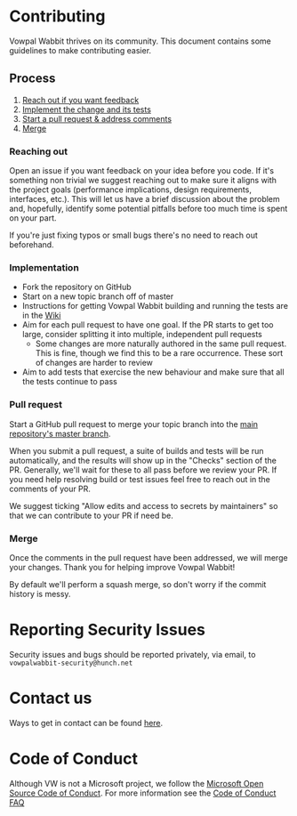 # Contributing

Vowpal Wabbit thrives on its community. This document contains some guidelines
to make contributing easier.

## Process

1. [Reach out if you want feedback](#reaching-out)
1. [Implement the change and its tests](#implementation)
1. [Start a pull request & address comments](#pull-request)
1. [Merge](#merge)

### Reaching out

Open an issue if you want feedback on your idea before you code. If it's
something non trivial we suggest reaching out to make sure it aligns with the
project goals (performance implications, design requirements, interfaces, etc.).
This will let us have a brief discussion about the problem and, hopefully,
identify some potential pitfalls before too much time is spent on your part.

If you're just fixing typos or small bugs there's no need to reach out
beforehand.

### Implementation

* Fork the repository on GitHub
* Start on a new topic branch off of master
* Instructions for getting Vowpal Wabbit building and running the tests are in the
  [Wiki](https://github.com/VowpalWabbit/vowpal_wabbit/wiki)
* Aim for each pull request to have one goal. If the PR starts to get too large,
  consider splitting it into multiple, independent pull requests
    * Some changes are more naturally authored in the same pull request. This is
      fine, though we find this to be a rare occurrence. These sort of changes
      are harder to review
* Aim to add tests that exercise the new behaviour and make sure that all the
  tests continue to pass

### Pull request

Start a GitHub pull request to merge your topic branch into the [main repository's master branch](https://github.com/VowpalWabbit/vowpal_wabbit/tree/master).

When you submit a pull request, a suite of builds and tests will be run
automatically, and the results will show up in the "Checks" section of the PR.
Generally, we'll wait for these to all pass before we review your PR. If you
need help resolving build or test issues feel free to reach out in the comments
of your PR.

We suggest ticking "Allow edits and access to secrets by maintainers" so that we
can contribute to your PR if need be.

### Merge

Once the comments in the pull request have been addressed, we will merge your
changes. Thank you for helping improve Vowpal Wabbit!

By default we'll perform a squash merge, so don't worry if the commit history is
messy.

# Reporting Security Issues

Security issues and bugs should be reported privately, via email, to `vowpalwabbit-security@hunch.net`
# Contact us

Ways to get in contact can be found [here](https://github.com/VowpalWabbit/vowpal_wabbit/issues/new/choose).

# Code of Conduct

Although VW is not a Microsoft project, we follow the 
[Microsoft Open Source Code of Conduct](https://opensource.microsoft.com/codeofconduct/).
For more information see the
[Code of Conduct FAQ](https://opensource.microsoft.com/codeofconduct/faq/)
